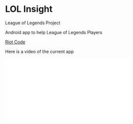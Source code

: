 # LOL Insight
League of Legends Project

Android app to help League of Legends Players

<a href="baribarton.github.io/info.html">Riot Code</a>



Here is a video of the current app

<embed src="video-1493801623.mp4" autostart="false" height="200" width="400" />
